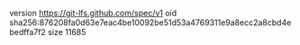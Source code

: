 version https://git-lfs.github.com/spec/v1
oid sha256:876208fa0d63e7eac4be10092be51d53a4769311e9a8ecc2a8cbd4ebedffa7f2
size 11685
